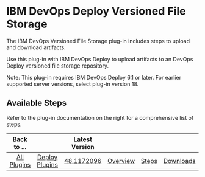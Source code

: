 
# IBM DevOps Deploy Versioned File Storage

The IBM DevOps Versioned File Storage plug-in includes steps to upload and download artifacts.

Use this plug-in with IBM DevOps Deploy to upload artifacts to an DevOps Deploy versioned file storage repository.

Note: This plug-in requires IBM DevOps Deploy 6.1 or later. For earlier supported server versions, select plug-in version 18.


## Available Steps

Refer to the plug-in documentation on the right for a comprehensive list of steps.



|          Back to ...          |                                |                                                          Latest Version                                                           ||||
|:-----------------------------:|:------------------------------:|:---------------------------------------------------------------------------------------------------------------------------------:| :---: | :---: | :---: |
| [All Plugins](../../index.md) | [Deploy Plugins](../README.md) | [48.1172096](https://raw.githubusercontent.com/UrbanCode/IBM-UCD-PLUGINS/main/files/UrbancodeVFS/ucd-UrbancodeVFS-48.1172096.zip) |[Overview](overview.md)|[Steps](steps.md)|[Downloads](downloads.md)|
